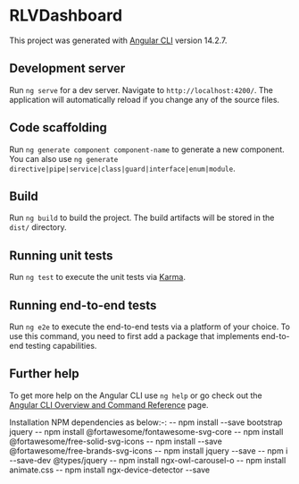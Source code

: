 # RLVDashboard

This project was generated with [Angular CLI](https://github.com/angular/angular-cli) version 14.2.7.

## Development server

Run `ng serve` for a dev server. Navigate to `http://localhost:4200/`. The application will automatically reload if you change any of the source files.

## Code scaffolding

Run `ng generate component component-name` to generate a new component. You can also use `ng generate directive|pipe|service|class|guard|interface|enum|module`.

## Build

Run `ng build` to build the project. The build artifacts will be stored in the `dist/` directory.

## Running unit tests

Run `ng test` to execute the unit tests via [Karma](https://karma-runner.github.io).

## Running end-to-end tests

Run `ng e2e` to execute the end-to-end tests via a platform of your choice. To use this command, you need to first add a package that implements end-to-end testing capabilities.

## Further help

To get more help on the Angular CLI use `ng help` or go check out the [Angular CLI Overview and Command Reference](https://angular.io/cli) page.


 Installation NPM dependencies as below:-:
  -- npm install --save bootstrap jquery
  -- npm install @fortawesome/fontawesome-svg-core
  -- npm install @fortawesome/free-solid-svg-icons
  -- npm install --save @fortawesome/free-brands-svg-icons
  -- npm install jquery --save
  -- npm i --save-dev @types/jquery
  -- npm install ngx-owl-carousel-o
  -- npm install animate.css
  -- npm install ngx-device-detector --save
